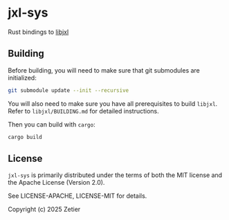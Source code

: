 # jxl-sys

Rust bindings to [libjxl](https://github.com/libjxl/libjxl)

## Building

Before building, you will need to make sure that git submodules are initialized:
```bash
git submodule update --init --recursive
```

You will also need to make sure you have all prerequisites to build `libjxl`.
Refer to `libjxl/BUILDING.md` for detailed instructions.

Then you can build with `cargo`:
```bash
cargo build
```

## License
`jxl-sys` is primarily distributed under the terms of both the MIT license and the Apache License (Version 2.0).

See LICENSE-APACHE, LICENSE-MIT for details.

Copyright (c) 2025 Zetier
